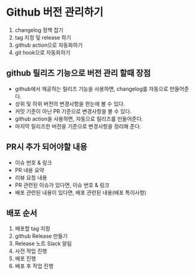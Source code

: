 # Github 버전 관리하기
1. changelog 정책 잡기
2. tag 지정 및 release 하기
3. github action으로 자동화하기
4. git hook으로 자동화하기

## github 릴리즈 기능으로 버전 관리 할때 장점
- github에서 제공하는 릴리즈 기능을 사용하면, changelog를 자동으로 만들어준다.
- 상위 및 하위 버전의 변경사항을 한눈에 볼 수 있다.
- 커밋 기준이 아닌 PR 기준으로 변경사항을 볼 수 있다.
- github action을 사용하면, 자동으로 릴리즈를 만들어준다.
- 마지막  릴리즈한 버전을 기준으로 변경사항을 정리해 준다.

## PR시 추가 되어야할 내용 
- 이슈 번호 & 링크 
- PR 내용 요약
- 리뷰 요청 내용
- PR 관련된 이슈가 있다면, 이슈 번호 & 링크
- 배포 관련된 내용이 있다면, 배포 관련된 내용(배포 특이사항)


## 배포 순서 
1. 배포할 tag 지정
2. github Release 만들기
3. Release 노트 Slack 알림
4. 사전 작업 진행
5. 배포 진행
6. 배포 후 작업 진행